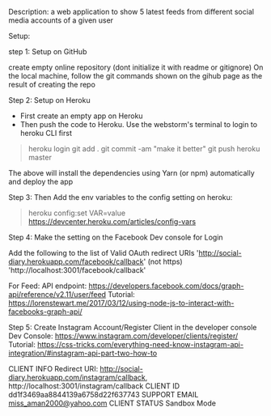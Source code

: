 Description: a web application to show 5 latest feeds from different social media accounts of a given user

Setup:

step 1: Setup on GitHub

create empty online repository (dont initialize it with readme or gitignore)
On the local machine, follow the git commands shown on the gihub page as the result of creating the repo


Step 2: Setup on Heroku

- First create an empty app on Heroku
- Then push the code to Heroku. Use the webstorm's terminal to login to heroku CLI first
> heroku login
> git add .
> git commit -am "make it better"
> git push heroku master

The above will install the dependencies using Yarn (or npm) automatically and deploy the app


Step 3: Then Add the env variables to the config setting on heroku:

> heroku config:set VAR=value
https://devcenter.heroku.com/articles/config-vars


Step 4: Make the setting on the Facebook Dev console for Login

Add the following to the list of Valid OAuth redirect URIs
'http://social-diary.herokuapp.com/facebook/callback'  (not https)
'http://localhost:3001/facebook/callback'

For Feed:
API endpoint:   https://developers.facebook.com/docs/graph-api/reference/v2.11/user/feed
Tutorial:       https://lorenstewart.me/2017/03/12/using-node-js-to-interact-with-facebooks-graph-api/



Step 5: Create Instagram Account/Register Client in the developer console
Dev Console:    https://www.instagram.com/developer/clients/register/
Tutorial:       https://css-tricks.com/everything-need-know-instagram-api-integration/#instagram-api-part-two-how-to

CLIENT INFO
Redirect URI:   http://social-diary.herokuapp.com/instagram/callback, http://localhost:3001/instagram/callback
CLIENT ID	    dd1f3469aa8844139a6758d22f637743
SUPPORT EMAIL	miss_aman2000@yahoo.com
CLIENT STATUS	Sandbox Mode



